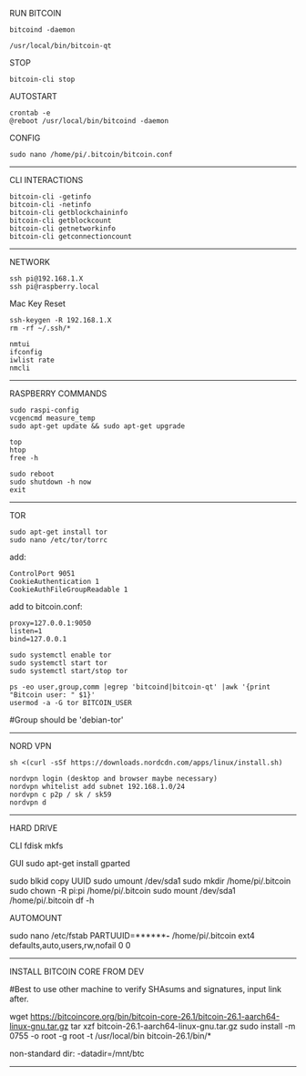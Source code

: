 RUN BITCOIN
```
bitcoind -daemon

/usr/local/bin/bitcoin-qt
```
STOP
```
bitcoin-cli stop
```
AUTOSTART
```
crontab -e
@reboot /usr/local/bin/bitcoind -daemon
```
CONFIG
```
sudo nano /home/pi/.bitcoin/bitcoin.conf
```
------------------------------------------

CLI INTERACTIONS
```
bitcoin-cli -getinfo
bitcoin-cli -netinfo
bitcoin-cli getblockchaininfo
bitcoin-cli getblockcount
bitcoin-cli getnetworkinfo
bitcoin-cli getconnectioncount
```
------------------------------------------

NETWORK
```
ssh pi@192.168.1.X
ssh pi@raspberry.local
```

Mac Key Reset
```
ssh-keygen -R 192.168.1.X
rm -rf ~/.ssh/*
```
```
nmtui
ifconfig
iwlist rate
nmcli
```
------------------------------------------

RASPBERRY COMMANDS
```
sudo raspi-config
vcgencmd measure_temp
sudo apt-get update && sudo apt-get upgrade
```
```
top
htop
free -h
```
```
sudo reboot
sudo shutdown -h now
exit
```
------------------------------------------

TOR
```
sudo apt-get install tor
sudo nano /etc/tor/torrc
```

add:
```
ControlPort 9051
CookieAuthentication 1
CookieAuthFileGroupReadable 1
```

add to bitcoin.conf:
```
proxy=127.0.0.1:9050
listen=1
bind=127.0.0.1
```
```
sudo systemctl enable tor
sudo systemctl start tor
sudo systemctl start/stop tor
```
```
ps -eo user,group,comm |egrep 'bitcoind|bitcoin-qt' |awk '{print "Bitcoin user: " $1}'
usermod -a -G tor BITCOIN_USER
```
#Group should be 'debian-tor'

------------------------------------------

NORD VPN
```
sh <(curl -sSf https://downloads.nordcdn.com/apps/linux/install.sh)
```
```
nordvpn login (desktop and browser maybe necessary)
nordvpn whitelist add subnet 192.168.1.0/24
nordvpn c p2p / sk / sk59
nordvpn d
```
------------------------------------------

HARD DRIVE

CLI
fdisk
mkfs

GUI
sudo apt-get install gparted

sudo blkid
copy UUID
sudo umount /dev/sda1
sudo mkdir /home/pi/.bitcoin
sudo chown -R pi:pi /home/pi/.bitcoin
sudo mount /dev/sda1 /home/pi/.bitcoin
df -h

AUTOMOUNT

sudo nano /etc/fstab
PARTUUID=********-** /home/pi/.bitcoin ext4 defaults,auto,users,rw,nofail 0 0

------------------------------------------

INSTALL BITCOIN CORE FROM DEV

#Best to use other machine to verify SHAsums and signatures, input link after.

wget https://bitcoincore.org/bin/bitcoin-core-26.1/bitcoin-26.1-aarch64-linux-gnu.tar.gz
tar xzf bitcoin-26.1-aarch64-linux-gnu.tar.gz
sudo install -m 0755 -o root -g root -t /usr/local/bin bitcoin-26.1/bin/*

non-standard dir: -datadir=/mnt/btc

------------------------------------------
